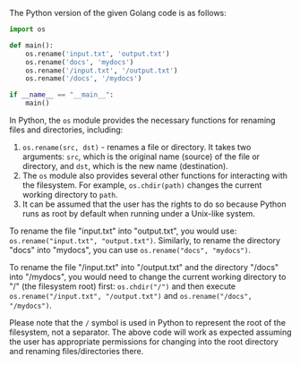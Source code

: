 The Python version of the given Golang code is as follows:

```python
import os

def main():
    os.rename('input.txt', 'output.txt')
    os.rename('docs', 'mydocs')
    os.rename('/input.txt', '/output.txt')
    os.rename('/docs', '/mydocs')

if __name__ == "__main__":
    main()
```
In Python, the `os` module provides the necessary functions for renaming files and directories, including:

1. `os.rename(src, dst)` - renames a file or directory. It takes two arguments: `src`, which is the original name (source) of the file or directory, and `dst`, which is the new name (destination).
2. The `os` module also provides several other functions for interacting with the filesystem. For example, `os.chdir(path)` changes the current working directory to `path`. 
3. It can be assumed that the user has the rights to do so because Python runs as root by default when running under a Unix-like system.

To rename the file "input.txt" into "output.txt", you would use: `os.rename("input.txt", "output.txt")`. Similarly, to rename the directory "docs" into "mydocs", you can use `os.rename("docs", "mydocs")`.

To rename the file "/input.txt" into "/output.txt" and the directory "/docs" into "/mydocs", you would need to change the current working directory to "/" (the filesystem root) first: `os.chdir("/")` and then execute `os.rename("/input.txt", "/output.txt")` and `os.rename("/docs", "/mydocs")`.

Please note that the `/` symbol is used in Python to represent the root of the filesystem, not a separator. The above code will work as expected assuming the user has appropriate permissions for changing into the root directory and renaming files/directories there.
